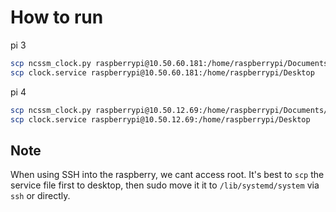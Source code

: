 # How to run

pi 3
```bash
scp ncssm_clock.py raspberrypi@10.50.60.181:/home/raspberrypi/Documents/clock-tower
scp clock.service raspberrypi@10.50.60.181:/home/raspberrypi/Desktop
```

pi 4
```bash
scp ncssm_clock.py raspberrypi@10.50.12.69:/home/raspberrypi/Documents/clock-tower
scp clock.service raspberrypi@10.50.12.69:/home/raspberrypi/Desktop
```

## Note
When using SSH into the raspberry, we cant access root. It's best to `scp` the service file first to desktop, then sudo move it it to `/lib/systemd/system` via `ssh` or directly.